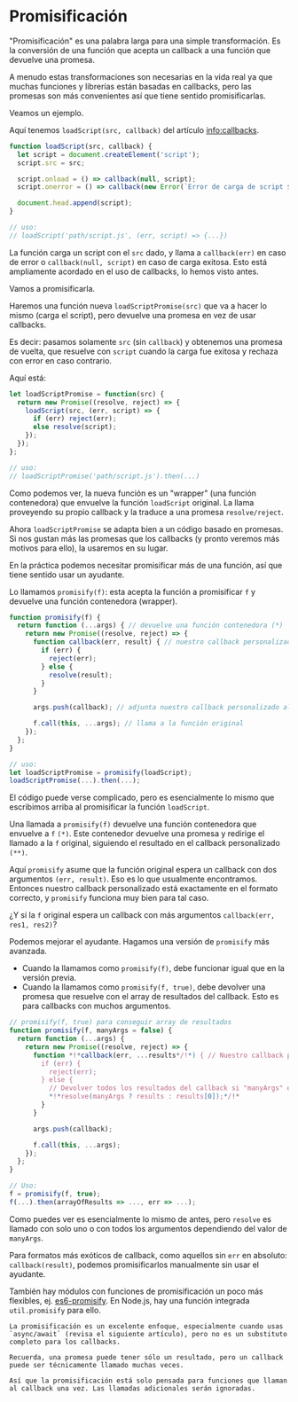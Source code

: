 # Promisificación

"Promisificación" es una palabra larga para una simple transformación. Es la conversión de una función que acepta un callback a una función que devuelve una promesa.

A menudo estas transformaciones son necesarias en la vida real ya que muchas funciones y librerías están basadas en callbacks, pero las promesas son más convenientes así que tiene sentido promisificarlas.

Veamos un ejemplo.

Aquí tenemos `loadScript(src, callback)` del artículo <info:callbacks>.

```js run
function loadScript(src, callback) {
  let script = document.createElement('script');
  script.src = src;

  script.onload = () => callback(null, script);
  script.onerror = () => callback(new Error(`Error de carga de script ${src}`));

  document.head.append(script);
}

// uso:
// loadScript('path/script.js', (err, script) => {...})
```

La función carga un script con el `src` dado, y llama a `callback(err)` en caso de error o `callback(null, script)` en caso de carga exitosa. Esto está ampliamente acordado en el uso de callbacks, lo hemos visto antes.

Vamos a promisificarla. 

Haremos una función nueva `loadScriptPromise(src)` que va a hacer lo mismo (carga el script), pero devuelve una promesa en vez de usar callbacks.

Es decir: pasamos solamente `src` (sin `callback`) y obtenemos una promesa de vuelta, que resuelve con `script` cuando la carga fue exitosa y rechaza con error en caso contrario.

Aquí está:
```js
let loadScriptPromise = function(src) {
  return new Promise((resolve, reject) => {
    loadScript(src, (err, script) => {
      if (err) reject(err);
      else resolve(script);
    });
  });
};

// uso:
// loadScriptPromise('path/script.js').then(...)
```

Como podemos ver, la nueva función es un "wrapper" (una función contenedora) que envuelve la función `loadScript` original. La llama proveyendo su propio callback y la traduce a una promesa `resolve/reject`.

Ahora `loadScriptPromise` se adapta bien a un código basado en promesas. Si nos gustan más las promesas que los callbacks (y pronto veremos más motivos para ello), la usaremos en su lugar.

En la práctica podemos necesitar promisificar más de una función, así que tiene sentido usar un ayudante.

Lo llamamos `promisify(f)`: esta acepta la función a promisificar `f` y devuelve una función contenedora (wrapper).

```js
function promisify(f) {
  return function (...args) { // devuelve una función contenedora (*)
    return new Promise((resolve, reject) => {
      function callback(err, result) { // nuestro callback personalizado para f (**)
        if (err) {
          reject(err);
        } else {
          resolve(result);
        }
      }

      args.push(callback); // adjunta nuestro callback personalizado al final de los argumentos

      f.call(this, ...args); // llama a la función original
    });
  };
}

// uso:
let loadScriptPromise = promisify(loadScript);
loadScriptPromise(...).then(...);
```

El código puede verse complicado, pero es esencialmente lo mismo que escribimos arriba al promisificar la función `loadScript`.

Una llamada a `promisify(f)` devuelve una función contenedora que envuelve a `f` `(*)`. Este contenedor devuelve una promesa y redirige el llamado a la `f` original, siguiendo el resultado en el callback personalizado `(**)`.

Aquí `promisify` asume que la función original espera un callback con dos argumentos `(err, result)`. Eso es lo que usualmente encontramos. Entonces nuestro callback personalizado está exactamente en el formato correcto, y `promisify` funciona muy bien para tal caso.

¿Y si la `f` original espera un callback con más argumentos `callback(err, res1, res2)`?

Podemos mejorar el ayudante. Hagamos una versión de `promisify` más avanzada.

- Cuando la llamamos como `promisify(f)`, debe funcionar igual que en la versión previa.
- Cuando la llamamos como `promisify(f, true)`, debe devolver una promesa que resuelve con el array de resultados del callback. Esto es para callbacks con muchos argumentos.

```js
// promisify(f, true) para conseguir array de resultados
function promisify(f, manyArgs = false) {
  return function (...args) {
    return new Promise((resolve, reject) => {
      function *!*callback(err, ...results*/!*) { // Nuestro callback personalizado para f
        if (err) {
          reject(err);
        } else {
          // Devolver todos los resultados del callback si "manyArgs" es especificado
          *!*resolve(manyArgs ? results : results[0]);*/!*
        }
      }

      args.push(callback);

      f.call(this, ...args);
    });
  };
}

// Uso:
f = promisify(f, true);
f(...).then(arrayOfResults => ..., err => ...);
```

Como puedes ver es esencialmente lo mismo de antes, pero `resolve` es llamado con solo uno o con todos los argumentos dependiendo del valor de `manyArgs`. 

Para formatos más exóticos de callback, como aquellos sin `err` en absoluto: `callback(result)`, podemos promisificarlos manualmente sin usar el ayudante.

También hay módulos con funciones de promisificación un poco más flexibles, ej. [es6-promisify](https://github.com/digitaldesignlabs/es6-promisify). En Node.js, hay una función integrada `util.promisify` para ello.

```smart
La promisificación es un excelente enfoque, especialmente cuando usas `async/await` (revisa el siguiente artículo), pero no es un substituto completo para los callbacks.

Recuerda, una promesa puede tener sólo un resultado, pero un callback puede ser técnicamente llamado muchas veces.

Así que la promisificación está solo pensada para funciones que llaman al callback una vez. Las llamadas adicionales serán ignoradas.
```
